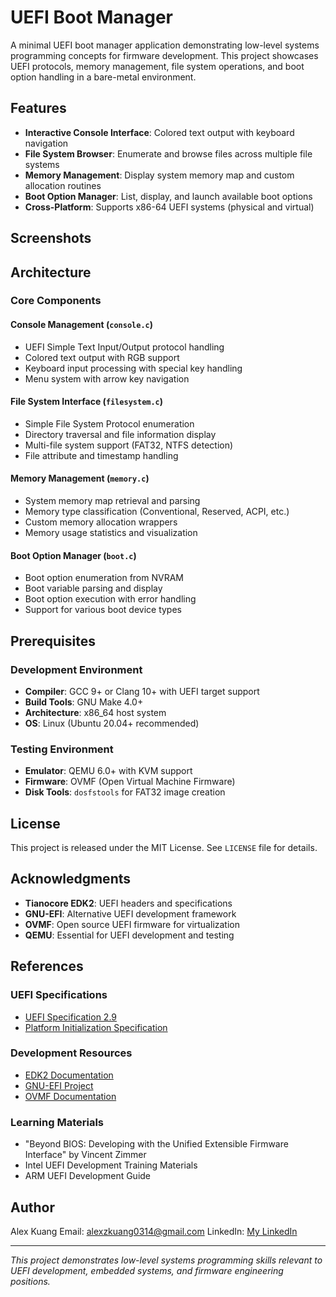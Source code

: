 # UEFI Boot Manager

A minimal UEFI boot manager application demonstrating low-level systems programming concepts for firmware development. This project showcases UEFI protocols, memory management, file system operations, and boot option handling in a bare-metal environment.

## Features

- **Interactive Console Interface**: Colored text output with keyboard navigation
- **File System Browser**: Enumerate and browse files across multiple file systems
- **Memory Management**: Display system memory map and custom allocation routines
- **Boot Option Manager**: List, display, and launch available boot options
- **Cross-Platform**: Supports x86-64 UEFI systems (physical and virtual)

## Screenshots

## Architecture

### Core Components

#### Console Management (`console.c`)
- UEFI Simple Text Input/Output protocol handling
- Colored text output with RGB support
- Keyboard input processing with special key handling
- Menu system with arrow key navigation

#### File System Interface (`filesystem.c`)
- Simple File System Protocol enumeration
- Directory traversal and file information display
- Multi-file system support (FAT32, NTFS detection)
- File attribute and timestamp handling

#### Memory Management (`memory.c`)
- System memory map retrieval and parsing
- Memory type classification (Conventional, Reserved, ACPI, etc.)
- Custom memory allocation wrappers
- Memory usage statistics and visualization

#### Boot Option Manager (`boot.c`)
- Boot option enumeration from NVRAM
- Boot variable parsing and display
- Boot option execution with error handling
- Support for various boot device types

## Prerequisites

### Development Environment
- **Compiler**: GCC 9+ or Clang 10+ with UEFI target support
- **Build Tools**: GNU Make 4.0+
- **Architecture**: x86_64 host system
- **OS**: Linux (Ubuntu 20.04+ recommended)

### Testing Environment
- **Emulator**: QEMU 6.0+ with KVM support
- **Firmware**: OVMF (Open Virtual Machine Firmware)
- **Disk Tools**: `dosfstools` for FAT32 image creation
  
## License

This project is released under the MIT License. See `LICENSE` file for details.

## Acknowledgments

- **Tianocore EDK2**: UEFI headers and specifications
- **GNU-EFI**: Alternative UEFI development framework
- **OVMF**: Open source UEFI firmware for virtualization
- **QEMU**: Essential for UEFI development and testing

## References

### UEFI Specifications
- [UEFI Specification 2.9](https://uefi.org/specifications)
- [Platform Initialization Specification](https://uefi.org/specifications)

### Development Resources
- [EDK2 Documentation](https://github.com/tianocore/edk2)
- [GNU-EFI Project](https://sourceforge.net/projects/gnu-efi/)
- [OVMF Documentation](https://github.com/tianocore/tianocore.github.io/wiki/OVMF)

### Learning Materials
- "Beyond BIOS: Developing with the Unified Extensible Firmware Interface" by Vincent Zimmer
- Intel UEFI Development Training Materials
- ARM UEFI Development Guide

## Author

Alex Kuang
Email: alexzkuang0314@gmail.com
LinkedIn: [My LinkedIn](https://linkedin.com/in/azkuang0314)  

---
*This project demonstrates low-level systems programming skills relevant to UEFI development, embedded systems, and firmware engineering positions.*
